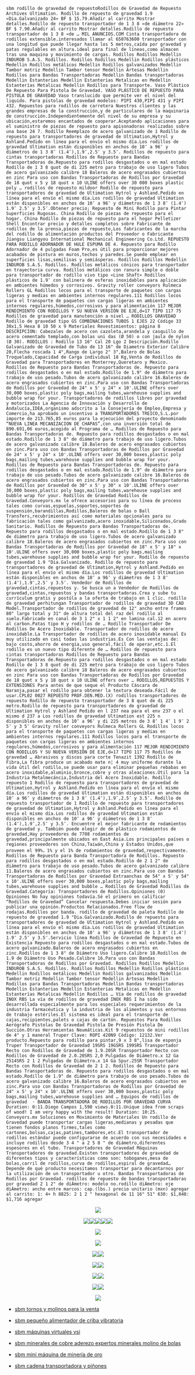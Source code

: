 
```
sbm rodillo de gravedad de repuestoRodillos de Gravedad de Repuesto Archives Ultimation. Rodillo de repuesto de gravedad 1.9 «Dia.Galvanizado 24» BF $ 15.79.Añadir al carrito Mostrar detalles.Rodillo de repuesto transportador de 1 3 8 «de diámetro 22» BF $ 7.90.Añadir al carrito Mostrar detalles.Rodillo de repuesto transportador de 1 3 8 «de … MIL ANUNCIOS.COM Cinta transportadora de rodillos extensible.interesados llamar al 650763600 transportador con una longitud que puede llegar hasta los 5 metros,caída por gravedad y patas regulables en altura.ideal para final de líneas,como almacen tras una maquina y movimiento de cargas. Rodillos Rodillos Medellin INDUROB S.A.S. Rodillos. Rodillos Rodillos Medellin Rodillos plásticos Medellin Rodillos metálicos Medellin Rodillos galvanizados Medellin Tambor motriz Medellin Tambor tensor Medellin Artesas Medellin Rodillos para Bandas Transportadoras Medellin Bandas transportadoras Medellin Estanterias Medellin Estanterias Metalicas en Medellin Estanterías Metalicas Medellin Rodillos para Transporte. Vaso Plástico De Repuesto Para Pistola De Gravedad. VASO PLÁSTICO DE REPUESTO PARA PISTOLA DE GRAVEDAD Vaso translucido que permite ver el nivel del liquido. Para pistolas de gravedad modelos: PIPI 430,PIPI 431 y PIPI 432. Repuestos para rodillos de carretera Nuestros clientes y las grandes empresas de la construcción,y de particulares de la maquinaria de construcción.Independientemente del nivel de su empresa y su ubicación,estaremos encantados de cooperar.Aceptando aplicaciones para el suministro de piezas de repuesto para apisonadoras realizadas sobre una base 24 7. Rodillo Reemplazo de acero galvanizado de 1 Rodillo de repuesto para transportadores de gravedad de Ultimation,Hytrol y Ashland.Pedido en línea para el envío el mismo día.Los rodillos de gravedad Ultimation están disponibles en anchos de 10″ a 96″ y diámetros de 1 3 8″ (1.4″),1.9″,2.5″ y 3.5″. Rodillos de repuesto para cintas transportadoras Rodillos de Repuesto para Bandas Transportadoras de.Repuesto para rodillos desgastados o en mal estado Rodillo de 1 3 8 quot de di 225 metro para trabajo de uso ligero Tubos de acero galvanizado calibre 18 Baleros de acero engrasados cubiertos en zinc Para uso con Bandas Transportadoras de Rodillos por Gravedad de 18 quot x 5 y 18 quot x 10 ULINE offers over 30 000 boxes plastic poly … rodillos de repuesto mildoor Rodillo de repuesto para transportadores de gravedad de Ultimation Hytrol y Ashland.Pedido en línea para el envío el mismo día.Los rodillos de gravedad Ultimation están disponibles en anchos de 10″ a 96″ y diámetros de 1 3 8″ (1.4″) 1.9″ 2.5″ y 3.5″.Obtener precio; Repuesto de Mini Rodillo para Pintar Superficies Rugosas. China Rodillo de piezas de repuesto para el hogar. China Rodillo de piezas de repuesto para el hogar Pelletizer Shell Encontrar precio y detalles completos sobre Fabricante de rodillos de la prensa,piezas de repuesto,Los fabricantes de la marcha del rodillo de alimentación productos del Proveedor o Fabricante Jiangsu Liangyou International Mechanical Engineering Co.Ltd. REPUESTO PARA RODILLO ADORNADOR DE HULE ESPUMA DE 4. Repuesto para Rodillo Adornador de 4 pulgadas Foam Pro,es útil para proporcionar mejores acabados de pintura en muros,techos y paredes.Se puede emplear en superficies lisas,semilisas y semiásperas. Rodillos Rodillos Medellin INDUROB S.A.S. Rodillos. Rodillos metálicos cónicos para transportador en trayectoria curva. Rodillos metálicos con ranura simple o doble para transportador de rodillo vivo tipo «Line Shaft» Rodillos plásticos de 1.9″ con balinera de esferas inoxidables para aplicación en ambientes húmedos y corrosivos. Gravity roller conveyors Rulmeca Rollers GL Rodillos locos para el transporte de paquetes con cargas ligeras y medias en ambientes internos regulares.111 Rodillos locos para el transporte de paquetes con cargas ligeras en ambientes internos regulares,húmedos,corrosivos y para alimentación 117 MEJOR RENDIMIENTO CON RODILLOS Y SU NUEVA VERSIÓN DE EJE,d=17 TIPO 117 75 Rodillos de gravedad para manutención a nivel … RODILLOS GRAVEDAD Rodillo de gravedad tipo GS COMBINACIONES TUBOS 1 EJES 22 Código 33 30x1,5 Hexa 8 10 50 x 9 Materiales Revestimientos: página 8 DESCRIPCION: Cabezales de acero con cazoleta,arandela y casquillo de acero cementado templado,con bolas uni das (Ø 50) o con jaula de nylon (Ø 30). RODILLOS : Rodillo 13 16" Cal 20 Lgo 2 Descripción.Rodillo Galvanizado de Gravedad de Tubo de 13 16" de Diametro Exterior Calibre 20,Flecha roscada 1 4",Rango de Largo 2" 3",Balero de Bolas Troquelado,Capacidad de Carga individual 18 Kg,Venta de Rodillos de Gravedad para Transportadores en Monterrey,Queretaro y Mexico. Rodillos de Repuesto para Bandas Transportadoras de. Repuesto para rodillos desgastados o en mal estado.Rodillo de 1.9" de diámetro para trabajo de uso pesado.Tubos de acero galvanizado calibre 16.Baleros de acero engrasados cubiertos en zinc.Para uso con Bandas Transportadoras de Rodillos por Gravedad de 24" x 5' y 24" x 10'.ULINE offers over 30,000 boxes,plastic poly bags,mailing tubes,warehouse supplies and bubble wrap for your. Transportadores de rodillos libres por gravedad y motorizados La Agencia de Innovación y Desarrollo de Andalucía,IDEA,organismo adscrito a la Consejería de Empleo,Empresa y Comercio,ha aprobado un incentivo a TRANSPORTADORES TREICO,S.L.por importe de 213.765,85 euros para la ejecución del proyecto denominado “NUEVA LINEA MECANIZACION DE CHAPAS”,con una inversión total de 890.691,06 euros,acogido al Programa de … Rodillos de Repuesto para Bandas Transportadoras de. Repuesto para rodillos desgastados o en mal estado.Rodillo de 1 3 8" de diámetro para trabajo de uso ligero.Tubos de acero galvanizado calibre 18.Baleros de acero engrasados cubiertos en zinc.Para uso con Bandas Transportadoras de Rodillos por Gravedad de 24" x 5' y 24" x 10'.ULINE offers over 30,000 boxes,plastic poly bags,mailing tubes,warehouse supplies and bubble wrap for your. Rodillos de Repuesto para Bandas Transportadoras de. Repuesto para rodillos desgastados o en mal estado.Rodillo de 1.9" de diámetro para trabajo de uso pesado.Tubos de acero galvanizado calibre 16.Baleros de acero engrasados cubiertos en zinc.Para uso con Bandas Transportadoras de Rodillos por Gravedad de 30" x 5' y 30" x 10'.ULINE offers over 30,000 boxes,plastic poly bags,mailing tubes,warehouse supplies and bubble wrap for your. Rodillos de Gravedad Rodillos de Gravedad.Conveyors.mx le ofrece accesorios para su línea de proceso tales como curvas,espuelas,soportes,soportes de suspensión,barandillas,Rodillos,Baleros de bolas o Ball Transfers,recubrimientos así como materiales opcionales para su fabricación tales como galvanizado,acero inoxidable,Siliconados,Grado Sanitario. Rodillos de Repuesto para Bandas Transportadoras de. Repuesto para rodillos desgastados o en mal estado.Rodillo de 1 3 8" de diámetro para trabajo de uso ligero.Tubos de acero galvanizado calibre 18.Baleros de acero engrasados cubiertos en zinc.Para uso con Bandas Transportadoras de Rodillos por Gravedad de 18" x 5' y 18" x 10'.ULINE offers over 30,000 boxes,plastic poly bags,mailing tubes,warehouse supplies and bubble wrap for your. Rodillo de repuesto de gravedad 1.9 "Dia.Galvanizado. Rodillo de repuesto para transportadores de gravedad de Ultimation,Hytrol y Ashland.Pedido en línea para el envío el mismo día.Los rodillos de gravedad Ultimation están disponibles en anchos de 10″ a 96″ y diámetros de 1 3 8″ (1.4″),1.9″,2.5″ y 3.5″. Vendedor de Rodillos de gravedad,cintas,repuestos y. Se busca un a Vendedor de Rodillos de gravedad,cintas,repuestos y bandas transportadoras.Crea y sube tu currículum gratis y postúla a la oferta de trabajo en 1 clic. rodillo de gravedad perhitungan Transportador de rodillos de gravedad 3D CAD Model.Transportador de rodillos de gravedad de 12" ancho entre frames 80" largo total y 31" de altura total del raz del rodillo al suelo.Fabricado en canal de 3 1 2" x 1 1 2" en lamina cal.12 en acero al carbon.Patas tipo H y rodillos de … Rodillo Transportador De Rodillos De Acero Inoxidable. Transportador de rodillos de acero inoxidable.La Transportador de rodillos de acero inoxidable manual Es muy utilizado en casi todas las industrias.Es Con las ventajas de: bajo costo,ahorro de energía,uso general,fácil de operar,etc.1.El rodillo es un nuevo tipo diferente de … Rodillos de repuesto para cintas transportadoras Rodillos de Repuesto para Bandas Transportadoras de.Repuesto para rodillos desgastados o en mal estado Rodillo de 1 3 8 quot de di 225 metro para trabajo de uso ligero Tubos de acero galvanizado calibre 18 Baleros de acero engrasados cubiertos en zinc Para uso con Bandas Transportadoras de Rodillos por Gravedad de 18 quot x 5 y 18 quot x 10 ULINE offers over … RODILLOS,REPUESTOS Y EXTENSIONES Para antes de que seque el Producto Cáscara de Naranja,pasar el rodillo para obtener la textura deseada.Fácil de usar.CPL02 0027 REPUESTO PROF.DEN.MED.(X) rodillos transportadores de repuesto Rodillo de repuesto transportador de 3 8 quot de di 225 metro.Rodillo de repuesto para transportadores de gravedad de Ultimation Hytrol y Ashland Pedido en l 237 nea para el env 237 o el mismo d 237 a Los rodillos de gravedad Ultimation est 225 n disponibles en anchos de 10″ a 96″ y di 225 metros de 3 8″ 1 4″ 1 9″ 2 5″ y 3 5″ Gravity roller conveyors Rulmeca Rollers GL Rodillos locos para el transporte de paquetes con cargas ligeras y medias en ambientes internos regulares.111 Rodillos locos para el transporte de paquetes con cargas ligeras en ambientes internos regulares,húmedos,corrosivos y para alimentación 117 MEJOR RENDIMIENTO CON RODILLOS Y SU NUEVA VERSIÓN DE EJE,d=17 TIPO 117 75 Rodillos de gravedad … Abrasivos y discos para corte Tenazit 1392 Rodillo de Fibra,La fibra produce un acabado mate n¦ 4 muy uniforme durante la vida útil del rodillo,se puede usar para eliminar pequeñas rebabas en acero inoxidable,aluminio,bronce,cobre y otras aleaciones.Útil para la Industria Metalmecáncia,Industria del Acero Inoxidable. Rodillo repuesto 1 Rodillo de repuesto para transportadores de gravedad de Ultimation,Hytrol y Ashland.Pedido en línea para el envío el mismo día.Los rodillos de gravedad Ultimation están disponibles en anchos de 10″ a 96″ y diámetros de 1 3 8″ (1.4″),1.9″,2.5″ y 3.5″. Rodillo de repuesto transportador de 1 Rodillo de repuesto para transportadores de gravedad de Ultimation,Hytrol y Ashland.Pedido en línea para el envío el mismo día.Los rodillos de gravedad Ultimation están disponibles en anchos de 10″ a 96″ y diámetros de 1 3 8″ (1.4″),1.9″,2.5″ y 3.5″. Encuentre el mejor fabricante de rodamientos de gravedad y. También puede elegir de de plástico rodamientos de gravedad,Hay proveedores de 7708 rodamientos de gravedad,principalmente ubicados en East Asia.Los principales países o regiones proveedores son China,Taiwán,China y Estados Unidos,que proveen el 99%，1% y el 1% de rodamientos de gravedad,respectivamente. Rodillos de Repuesto para Banda Transportadora de Rodillos. Repuesto para rodillos desgastados o en mal estado.Rodillo de 2 1 2" de diámetro para trabajo de uso pesado.Tubos de acero galvanizado calibre 11.Baleros de acero engrasados cubiertos en zinc.Para uso con Bandas Transportadoras de Rodillos por Gravedad Extraanchas de 54" x 5' y 54" x 10'.ULINE offers over 30,000 boxes,plastic poly bags,mailing tubes,warehouse supplies and bubble … Rodillos de Gravedad Rodillos de Gravedad.Categoría: Transportadores de Rodillos.Opiniones (0) Opiniones No hay opiniones todavía.Sé el primero en calificar “Rodillos de Gravedad” Cancelar respuesta.Debes iniciar sesión para publicar una opinión.Productos Relacionados.Free flow de rodajas.Rodillos por banda. rodillo de gravedad de paleta Rodillo de repuesto de gravedad 1.9 "Dia.Galvanizado.Rodillo de repuesto para transportadores de gravedad de Ultimation Hytrol y Ashland.Pedido en línea para el envío el mismo día.Los rodillos de gravedad Ultimation están disponibles en anchos de 10″ a 96″ y diámetros de 1 3 8″ (1.4″) 1.9″ 2.5″ y 3.5″.Servicio línea Rodillos de Gravedad de Repuesto en Existencia Repuesto para rodillos desgastados o en mal estado.Tubos de acero galvanizado.Baleros de acero engrasados cubiertos en zinc.Rodillos de 1 3 8" de Diámetro Uso ligero.Calibre 18.Rodillos de 1.9 de Diámetro Uso Pesado.Calibre 16.Para uso con Bandas Transportadoras de Rodillos por Gravedad. Rodillos Rodillos Medellin INDUROB S.A.S. Rodillos. Rodillos Rodillos Medellin Rodillos plásticos Medellin Rodillos metálicos Medellin Rodillos galvanizados Medellin Tambor motriz Medellin Tambor tensor Medellin Artesas Medellin Rodillos para Bandas Transportadoras Medellin Bandas transportadoras Medellin Estanterias Medellin Estanterias Metalicas en Medellin Estanterías Metalicas Medellin Rodillos … Vía de rodillos de gravedad INOX RBS La vía de rodillos de gravedad INOX RBS I ha sido desarrollada especialmente para los especiales requerimientos de la industria farmacéutica y la industria de los alimentos y sus entornos de trabajo estériles.El sistema es ideal para el transporte de cajas,recipientes,palets o cajas de cartón. Repuestos Para Rodillos Aerógrafo Pistolas De Gravedad Pistola De Presión Pistola De Succión.Otras Herramientas Neumáticas.Kit 9 repuestos de mini rodillos de 4" y 1 maneral Truper Clave: ROPI 420N9 Código: 12132.Ver producto.Repuesto para rodillo para pintar,9 x 3 8",lisa de esponja Truper Transportador de Gravedad 19SRS 19GSRS 199SRS Transportador Recto con Rodillos de Gravedad de 1.9.20SR Transportador Recto con Rodillos de Gravedad de 2.0.20SRS 2,0 Pulgadas de Diámetro.x 12 Ga 2514SRS 2 1 2 Pulgadas de Diámetro.x 14 Ga Spur.25SR Transportador Recto con Rodillos de Gravedad de 2 1 2. Rodillos de Repuesto para Bandas Transportadoras de. Repuesto para rodillos desgastados o en mal estado.Rodillo de 1.9" de diámetro para trabajo de uso pesado.Tubos de acero galvanizado calibre 16.Baleros de acero engrasados cubiertos en zinc.Para uso con Bandas Transportadoras de Rodillos por Gravedad de 24" x 5' y 24" x 10'.ULINE offers over 30,000 boxes,plastic poly bags,mailing tubes,warehouse supplies and … Equipos de rodillos de gravedad  · BANDA TRANSPORTADORA DE RODILLOS POR GRAVEDAD CURVA Duration: 0:11.Diego Campos 1,598 views.0:11.Unique idea from scraps of wood! I am very happy with the result! Duration: 10:25. Conveyors.mx Soluciones en Movimiento de Materiales Un rodillo de Gravedad puede transportar cargas ligeras,medianas y pesadas que tienen fondos planos firmes,tales como cartones,bolsas,cajas,patines,tambores,etc.El transportador de rodillos estándar puede configurarse de acuerdo con sus necesidades e incluye rodillos desde 3 4 " a 2 5 8 " de diámetro,diferentes espesores en el tubo. Transportadores de Gravedad Máquinas Transportadores de gravedad.Existen transportadores de gravedad de diferentes tipos y características como son: toboganes,mesa de bolas,carril de rodillos,curva de rodillos,espiral de gravedad… Depende de qué producto necesitamos transportar para decantarnos por la utilización de un transportador u otro. Bandas Transportadoras de Rodillos por Gravedad. rodillos de repuesto de bandas transportadoras por gravedad 2 1 2" de diÁmetro: modelo no.rodillo diÁmetro: eje diÁmetro: ancho entre marcos: cap.(lbs.) precio unitario (mxn) agregar al carrito: 1: 4+ h 8825: 2 1 2 " hexagonal de 11 16" 51" 630: $1,848: $1,716 agregar 
```

<div align="center">

<a href="https://es-crusher.shibang-china.com/github&k=sbm+rodillo+de+gravedad+de+repuesto"><img src="https://static.shibang-china.com/es/crusher/logo.jpg"></a>

<a href="https://es-crusher.shibang-china.com/github&k=sbm+rodillo+de+gravedad+de+repuesto"><img src="https://static.shibang-china.com/es/crusher/index.jpg"></a><a href="https://es-crusher.shibang-china.com/material.htmlgithub&k=sbm+rodillo+de+gravedad+de+repuesto"><img src="https://static.shibang-china.com/es/crusher/material.jpg"></a><a href="https://es-crusher.shibang-china.com/application.htmlgithub&k=sbm+rodillo+de+gravedad+de+repuesto"><img src="https://static.shibang-china.com/es/crusher/application.jpg"></a><a href="https://es-crusher.shibang-china.com/aboutus.htmlgithub&k=sbm+rodillo+de+gravedad+de+repuesto"><img src="https://static.shibang-china.com/es/crusher/aboutus.jpg"></a><a href="https://es-crusher.shibang-china.com/contact.htmlgithub&k=sbm+rodillo+de+gravedad+de+repuesto"><img src="https://static.shibang-china.com/es/crusher/contact.jpg"></a>

<a href="https://es-crusher.shibang-china.com/github&k=sbm+rodillo+de+gravedad+de+repuesto"><img src="https://static.shibang-china.com/es/crusher/banner.jpg"></a>

<a href="https://swt.shibang-china.com/github&k=sbm+rodillo+de+gravedad+de+repuesto"><img src="https://static.shibang-china.com/es/crusher/text.jpg"></a>

<a href="https://swt.shibang-china.com/github&k=sbm+rodillo+de+gravedad+de+repuesto"><img src="https://static.shibang-china.com/es/crusher/chat.jpg"></a><a href="https://es-crusher.shibang-china.com/contact.htmlgithub&k=sbm+rodillo+de+gravedad+de+repuesto"><img src="https://static.shibang-china.com/es/crusher/message.jpg"></a>

<a href="https://es-crusher.shibang-china.com/products/pe.htmlgithub&k=sbm+rodillo+de+gravedad+de+repuesto"><img src="https://static.shibang-china.com/es/crusher/pe.jpg"></a><a href="https://es-crusher.shibang-china.com/products/pf.htmlgithub&k=sbm+rodillo+de+gravedad+de+repuesto"><img src="https://static.shibang-china.com/es/crusher/pf.jpg"></a>

<a href="https://es-crusher.shibang-china.com/products/hpt.htmlgithub&k=sbm+rodillo+de+gravedad+de+repuesto"><img src="https://static.shibang-china.com/es/crusher/hpt.jpg"></a><a href="https://es-crusher.shibang-china.com/products/vsi.htmlgithub&k=sbm+rodillo+de+gravedad+de+repuesto"><img src="https://static.shibang-china.com/es/crusher/vsi.jpg"></a>

<a href="https://es-crusher.shibang-china.com/products/klv.htmlgithub&k=sbm+rodillo+de+gravedad+de+repuesto"><img src="https://static.shibang-china.com/es/crusher/klv.jpg"></a><a href="https://es-crusher.shibang-china.com/products/portable.htmlgithub&k=sbm+rodillo+de+gravedad+de+repuesto"><img src="https://static.shibang-china.com/es/crusher/portable.jpg"></a>

<a href="https://swt.shibang-china.com/github&k=sbm+rodillo+de+gravedad+de+repuesto"><img src="https://static.shibang-china.com/es/crusher/case.jpg"></a>

</div>


* [sbm tornos y molinos para la venta](sbm%20tornos%20y%20molinos%20para%20la%20venta.md)

* [sbm pequeño alimentador de criba vibratoria](sbm%20peque%C3%B1o%20alimentador%20de%20criba%20vibratoria.md)

* [sbm máquinas virtuales vsi](sbm%20m%C3%A1quinas%20virtuales%20vsi.md)

* [sbm minerales de cobre aderezo expertos minerales molino de bolas](sbm%20minerales%20de%20cobre%20aderezo%20expertos%20minerales%20molino%20de%20bolas.md)

* [sbm mini máquina de minería de oro](sbm%20mini%20m%C3%A1quina%20de%20miner%C3%ADa%20de%20oro.md)

* [sbm cadena transportadora y piñones](sbm%20cadena%20transportadora%20y%20pi%C3%B1ones.md)